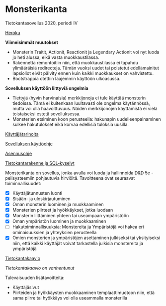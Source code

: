 # Monsterikanta
Tietokantasovellus 2020, periodi IV

[Heroku](http://tsoha-monsterikanta.herokuapp.com/)

**Viimeisimmät muutokset**
- Monsterin Traitit, Actionit, Reactionit ja Legendary Actionit voi nyt luoda jo heti alussa, eikä vasta muokkaustilassa.
- Rakennetta remontoitiin niin, että muokkaustilassa ei tapahdu ylimääräisiä redirecteja. Tämän vuoksi uudet tai poistetut edellämainitut lapsioliot eivät päivity ennen kuin kaikki muokkaukset on vahvistettu.
- Bootstrappia otettiin laajemmin käyttöön ulkoasussa.

**Sovelluksen käyttöön liittyviä ongelmia**
- Tiettyjä (hyvin harvinaisia) merkkijonoja ei tule käyttää monsterin tiedoissa. Tämä ei kuitenkaan luultavasti ole ongelma käytännössä, mutta voi olla haavoittuvuus. Näiden merkkijonojen käyttämistä ei vielä toistaiseksi estetä sovelluksessa.
- Monsterien etsiminen koon perusteella: hakunapin uudelleenpainaminen sulkee hakutulokset eikä korvaa edellisiä tuloksia uusilla.

[Käyttäjätarinoita](https://github.com/luuranko/monsterikanta/blob/master/documentation/userstory.md)

[Sovelluksen käyttöohje](https://github.com/luuranko/monsterikanta/blob/master/documentation/guide.md)

[Asennusohje](https://github.com/luuranko/monsterikanta/blob/master/documentation/installation.md)

[Tietokantarakenne ja SQL-kyselyt](https://github.com/luuranko/monsterikanta/blob/master/documentation/sql.md)

Monsterikanta on sovellus, jonka avulla voi luoda ja hallinnoida D&D 5e -pelisysteemiin pohjautuvia hirviöitä.
Tavoitteena ovat seuraavat toiminnallisuudet:
- [x] Käyttäjätunnusten luonti 
- [x] Sisään- ja uloskirjautuminen
- [x] Oman monsterin luominen ja muokkaaminen
- [x] Monsterien piirteet ja hyökkäykset, jotka luodaan
- [x] Monsterin liittäminen yhteen tai useampaan ympäristöön
- [x] Oman ympäristön luominen ja muokkaaminen
- [ ] Hakutoiminnallisuuksia: Monstereita ja Ympäristöjä voi hakea eri ominaisuuksien ja yhteyksien perusteella
- [x] Omien monsterien ja ympäristöjen asettaminen julkiseksi tai yksityiseksi niin, että kaikki käyttäjät voivat tarkastella julkisia monstereita ja ympäristöjä

[Tietokantakaavio](https://github.com/luuranko/monsterikanta/blob/master/tietokantakaavio.png)

*Tietokantakaavio on vanhentunut*

Tulevaisuuden lisätavoitteita:
- Käyttäjäsivut
- Piirteiden ja hyökkäysten muokkaaminen templaattimuotoon niin, että sama piirre tai hyökkäys voi olla useammalla monsterilla
